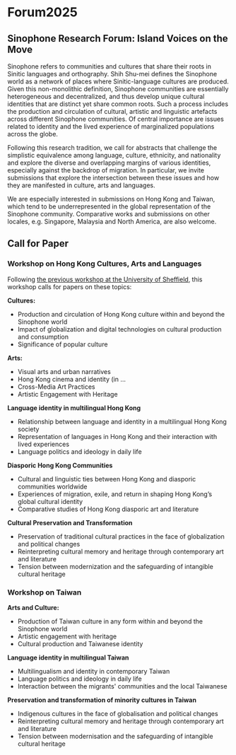 # Forum2025
## Sinophone Research Forum: Island Voices on the Move 

Sinophone refers to communities and cultures that share their roots in Sinitic languages and orthography. Shih Shu-mei defines the Sinophone world as a network of places where Sinitic-language cultures are produced. Given this non-monolithic definition, Sinophone communities are essentially heterogeneous and decentralized, and thus develop unique cultural identities that are distinct yet share common roots. Such a process includes the production and circulation of cultural, artistic and linguistic artefacts across different Sinophone communities. Of central importance are issues related to identity and the lived experience of marginalized populations across the globe.  

Following this research tradition, we call for abstracts that challenge the simplistic equivalence among language, culture, ethnicity, and nationality and explore the diverse and overlapping margins of various identities, especially against the backdrop of migration. In particular, we invite submissions that explore the intersection between these issues and how they are manifested in culture, arts and languages.   

We are especially interested in submissions on Hong Kong and Taiwan, which tend to be underrepresented in the global representation of the Sinophone community. Comparative works and submissions on other locales, e.g. Singapore, Malaysia and North America, are also welcome.  

## Call for Paper
### Workshop on Hong Kong Cultures, Arts and Languages
Following [the previous workshop at the University of Sheffield](https://sites.google.com/sheffield.ac.uk/hkcaluk-workshop/home), this workshop calls for papers on these topics:  

**Cultures:** 
- Production and circulation of Hong Kong culture within and beyond the Sinophone world 
- Impact of globalization and digital technologies on cultural production and consumption  
- Significance of popular culture  
 
**Arts:**  
- Visual arts and urban narratives 
- Hong Kong cinema and identity (in ... 
- Cross-Media Art Practices 
- Artistic Engagement with Heritage 
 
**Language identity in multilingual Hong Kong** 
- Relationship between language and identity in a multilingual Hong Kong society 
- Representation of languages in Hong Kong and their interaction with lived experiences 
- Language politics and ideology in daily life  

**Diasporic Hong Kong Communities** 
- Cultural and linguistic ties between Hong Kong and diasporic communities worldwide 
- Experiences of migration, exile, and return in shaping Hong Kong’s global cultural identity 
- Comparative studies of Hong Kong diasporic art and literature

**Cultural Preservation and Transformation** 
- Preservation of traditional cultural practices in the face of globalization and political changes 
- Reinterpreting cultural memory and heritage through contemporary art and literature 
- Tension between modernization and the safeguarding of intangible cultural heritage 

### Workshop on Taiwan
**Arts and Culture:** 
- Production of Taiwan culture in any form within and beyond the Sinophone world 
- Artistic engagement with heritage 
- Cultural production and Taiwanese identity
 
**Language identity in multilingual Taiwan**
- Multilingualism and identity in contemporary Taiwan
- Language politics and ideology in daily life  
- Interaction between the migrants' communities and the local Taiwanese
 
**Preservation and transformation of minority cultures in Taiwan**
- Indigenous cultures in the face of globalisation and political changes 
- Reinterpreting cultural memory and heritage through contemporary art and literature 
- Tension between modernisation and the safeguarding of intangible cultural heritage 
